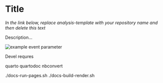 # Title

*In the link below, replace analysis-template with your repository name and then delete this text*

Description...

![example event parameter](https://github.com/munch-group/genominterv/actions/workflows/quarto-publish.yml/badge.svg?event=push)


Devel requres 

quarto
quartodoc 
nbconvert


./docs-run-pages.sh
./docs-build-render.sh